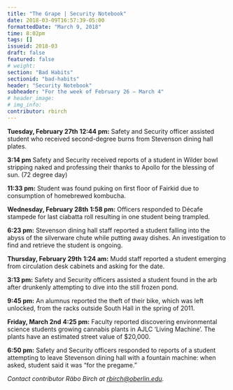 ```yaml
---
title: "The Grape | Security Notebook"
date: 2018-03-09T16:57:39-05:00
formattedDate: "March 9, 2018"
time: 8:02pm
tags: []
issueid: 2018-03
draft: false
featured: false
# weight:
section: "Bad Habits"
sectionid: "bad-habits"
header: "Security Notebook"
subheader: "For the week of February 26 – March 4"
# header_image:
# img_info:
contributor: rbirch
---
```


**Tuesday, February 27th** 
**12:44 pm:** Safety and Security officer assisted student who received second-degree burns from Stevenson dining hall plates.

**3:14 pm** Safety and Security received reports of a student in Wilder bowl stripping naked and professing their thanks to Apollo for the blessing of sun. (72 degree day)

**11:33 pm:** Student was found puking on first floor of Fairkid due to consumption of homebrewed kombucha.

**Wednesday, February 28th**
**1:58 pm:** Officers responded to Décafe stampede for last ciabatta roll resulting in one student being trampled.

**6:23 pm:** Stevenson dining hall staff reported a student falling into the abyss of the silverware chute while putting away dishes. An investigation to find and retrieve the student is ongoing.

**Thursday, February 29th**
**1:24 am:** Mudd staff reported a student emerging from circulation desk cabinets and asking for the date.

**3:13 pm:** Safety and Security officers assisted a student found in the arb after drunkenly attempting to dive into the still frozen pond. 

**9:45 pm:** An alumnus reported the theft of their bike, which was left unlocked, from the racks outside South Hall in the spring of 2011.

**Friday, March 2nd**
**4:25 pm:** Faculty reported discovering environmental science students growing cannabis plants in AJLC ‘Living Machine’. The plants have an estimated street value of $20,000.

**6:50 pm:** Safety and Security officers responded to reports of a student attempting to leave Stevenson dining hall with a fountain machine: when asked, student said it was “for the pregame.”

*Contact contributor Räbo Birch at rbirch@oberlin.edu.*
